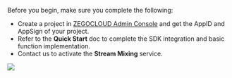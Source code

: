 Before you begin, make sure you complete the following:

- Create a project in [ZEGOCLOUD Admin Console](https://console.zegocloud.com) and get the AppID and AppSign of your project.
- Refer to the **Quick Start** doc to complete the SDK integration and basic function implementation.
- Contact us to activate the **Stream Mixing** service.
<img src="/Pics/zegocloud/console/console_stream_mixing.jpeg" style="max-width: 100%;" />
